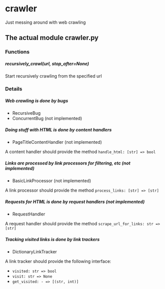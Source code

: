 # crawler

Just messing around with web crawling

## The actual module crawler.py

### Functions

##### recursively_crawl(url, stop_after=None)

Start recursively crawling from the specified url

### Details

##### Web crawling is done by bugs

*   RecursiveBug
*   ConcurrentBug (not implemented) 

##### Doing stuff with HTML is done by content handlers

*   PageTitleContentHandler (not implemented)

A content handler should provide the method `handle_html: [str] => bool`

##### Links are processed by link processors for filtering, etc (not implemented)

*   BasicLinkProcessor (not implemented)

A link processor should provide the method `process_links: [str] => [str]`

##### Requests for HTML is done by request handlers (not implemented)

*   RequestHandler

A request handler should provide the method `scrape_url_for_links: str => [str]`

##### Tracking visited links is done by link trackers

*   DictionaryLinkTracker

A link tracker should provide the following interface:

*   `visited: str => bool`
*   `visit: str => None`
*   `get_visited: - => [(str, int)]`